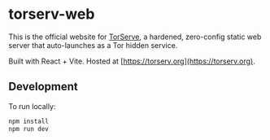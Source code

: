 # torserv-web

This is the official website for [TorServe](https://github.com/torserv/torserv), a hardened, zero-config static web server that auto-launches as a Tor hidden service.

Built with React + Vite. Hosted at [https://torserv.org](https://torserv.org).

## Development

To run locally:

```bash
npm install
npm run dev
